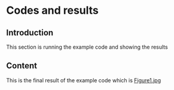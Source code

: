 # Codes and results

## Introduction
This section is running the example code and showing the results

## Content
This is the final result of the example code which is [Figure1.jpg](/Figure1.jpg)
